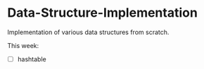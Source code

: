 # Data-Structure-Implementation
 Implementation of various data structures from scratch. 
 
 This week: 
- [ ] hashtable

